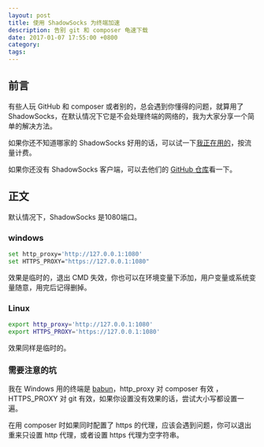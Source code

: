 ```yaml
---
layout: post
title: 使用 ShadowSocks 为终端加速
description: 告别 git 和 composer 龟速下载
date: 2017-01-07 17:55:00 +0800
category:
tags:
---
```


## 前言

有些人玩 GitHub 和 composer 或者别的，总会遇到你懂得的问题，就算用了 ShadowSocks，在默认情况下它是不会处理终端的网络的，我为大家分享一个简单的解决方法。

如果你还不知道哪家的 ShadowSocks 好用的话，可以试一下[我正在用的](http://vpnaff.com/?2289)，按流量计费。

如果你还没有 ShadowSocks 客户端，可以去他们的 [GitHub 仓库](https://github.com/shadowsocks)看一下。

## 正文

默认情况下，ShadowSocks 是1080端口。

### windows

```bash
set http_proxy='http://127.0.0.1:1080'
set HTTPS_PROXY="https://127.0.0.1:1080"
```

效果是临时的，退出 CMD 失效，你也可以在环境变量下添加，用户变量或系统变量随意，用完后记得删掉。

### Linux

```bash
export http_proxy='http://127.0.0.1:1080'
export HTTPS_PROXY='https://127.0.0.1:1080'
```

效果同样是临时的。

### 需要注意的坑

我在 Windows 用的终端是 [babun](https://github.com/babun/babun)，http_proxy 对 composer 有效 ，HTTPS_PROXY 对 git 有效，如果你设置没有效果的话，尝试大小写都设置一遍。

在用 composer 时如果同时配置了 https 的代理，应该会遇到问题，你可以退出重来只设置 http 代理，或者设置 https 代理为空字符串。
